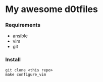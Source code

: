 # My awesome d0tfiles

### Requirements

* ansible
* vim
* git


### Install
    git clone <this repo>
    make configure_vim

